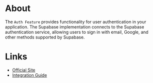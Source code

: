 # About

The `Auth Feature` provides functionality for user authentication in your application. The Supabase implementation connects to the Supabase authentication service, allowing users to sign in with email, Google, and other methods supported by Supabase.

# Links

- [Official Site](https://supabase.com)
- [Integration Guide](https://supabase.com/docs)
